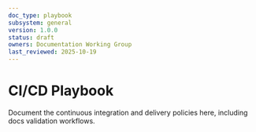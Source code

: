 ```yaml
---
doc_type: playbook
subsystem: general
version: 1.0.0
status: draft
owners: Documentation Working Group
last_reviewed: 2025-10-19
---
```


# CI/CD Playbook

Document the continuous integration and delivery policies here, including docs validation workflows.
